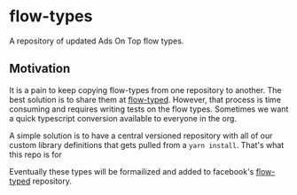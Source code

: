 # flow-types
A repository of updated Ads On Top flow types.

## Motivation

It is a pain to keep copying flow-types from one repository to another. The best solution is to share them at [flow-typed](https://github.com/flowtype/flow-typed). However, that process is time consuming and requires writing tests on the flow types. Sometimes we want a quick typescript conversion available to everyone in the org.

A simple solution is to have a central versioned repository with all of our custom library definitions that gets pulled from a `yarn install`. That's what this repo is for

Eventually these types will be formailized and added to facebook's [flow-typed](https://github.com/flowtype/flow-typed) repository.
